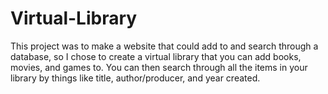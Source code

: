 # Virtual-Library
This project was to make a website that could add to and search through a database, so I chose to create a virtual library that you can add books, movies, and games to.
You can then search through all the items in your library by things like title, author/producer, and year created.
